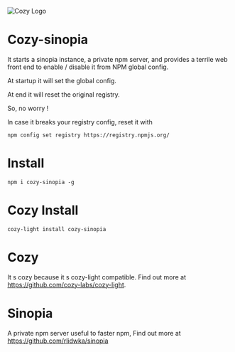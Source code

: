 
![Cozy Logo](https://raw.github.com/cozy/cozy-setup/gh-pages/assets/images/happycloud.png)

# Cozy-sinopia

It starts a sinopia instance, a private npm server, 
and provides a terrile web front end to enable / disable it from NPM global config.

At startup it will set the global config.

At end it will reset the original registry.

So, no worry !

In case it breaks your registry config, reset it with

```
npm config set registry https://registry.npmjs.org/
```

# Install

```npm i cozy-sinopia -g```

# Cozy Install

```cozy-light install cozy-sinopia```

# Cozy

It s cozy because it s cozy-light compatible. Find out more at https://github.com/cozy-labs/cozy-light.

# Sinopia

A private npm server useful to faster npm, Find out more at https://github.com/rlidwka/sinopia